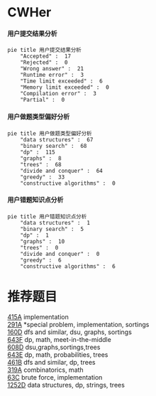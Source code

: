 # CWHer

<!-- tabs:start -->



#### **用户提交结果分析**

```mermaid
pie title 用户提交结果分析
    "Accepted" :  17
    "Rejected" :  0
    "Wrong answer" :  21
    "Runtime error" :  3
    "Time limit exceeded" :  6
    "Memory limit exceeded" :  0
    "Compilation error" :  3
    "Partial" :  0
```

#### **用户做题类型偏好分析**

```mermaid
pie title 用户做题类型偏好分析
    "data structures" :  67
    "binary search" :  68
    "dp" :  115
    "graphs" :  8
    "trees" :  68
    "divide and conquer" :  64
    "greedy" :  33
    "constructive algorithms" :  0
```
#### **用户错题知识点分析**

```mermaid
pie title 用户错题知识点分析
    "data structures" :  1
    "binary search" :  5
    "dp" :  1
    "graphs" :  10
    "trees" :  0
    "divide and conquer" :  0
    "greedy" :  6
    "constructive algorithms" :  6
```



<!-- tabs:end -->
# 推荐题目
[415A](https://codeforces.com/contest/415/problem/A)		implementation		  
[291A](https://codeforces.com/contest/291/problem/A)		*special problem,
                        implementation,
                        sortings		  
[160D](https://codeforces.com/contest/160/problem/D)		dfs and similar,
                        dsu,
                        graphs,
                        sortings		  
[643F](https://codeforces.com/contest/643/problem/F)		dp,
                        math,
                        meet-in-the-middle		  
[608D](https://codeforces.com/contest/608/problem/D)		dsu,graphs,sortings,trees		  
[643E](https://codeforces.com/contest/643/problem/E)		dp,
                        math,
                        probabilities,
                        trees		  
[461B](https://codeforces.com/contest/461/problem/B)		dfs and similar,
                        dp,
                        trees		  
[319A](https://codeforces.com/contest/319/problem/A)		combinatorics,
                        math		  
[63C](https://codeforces.com/contest/63/problem/C)		brute force,
                        implementation		  
[1252D](https://codeforces.com/contest/1252/problem/D)		data structures,
                        dp,
                        strings,
                        trees		  
